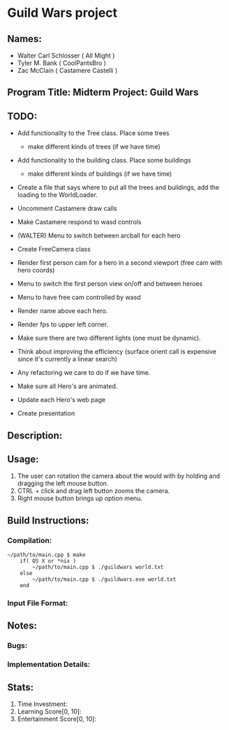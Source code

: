 # Guild Wars project

## Names: 
* Walter Carl Schlosser ( All Might ) 
* Tyler M. Bank ( CoolPantsBro )
* Zac McClain ( Castamere Castelli )

## Program Title: Midterm Project: Guild Wars	

## TODO:

* Add functionality to the Tree class. Place some trees
	* make different kinds of trees (if we have time)
* Add functionality to the building class. Place some buildings
	* make different kinds of buildings (if we have time)

* Create a file that says where to put all the trees and buildings, add the loading to the WorldLoader.

* Uncomment Castamere draw calls
* Make Castamere respond to wasd controls
* (WALTER) Menu to switch between arcball for each hero 

* Create FreeCamera class
* Render first person cam for a hero in a second viewport (free cam with hero coords)
* Menu to switch the first person view on/off and between heroes
* Menu to have free cam controlled by wasd

* Render name above each hero.
* Render fps to upper left corner.

* Make sure there are two different lights (one must be dynamic).

* Think about improving the efficiency (surface orient call is expensive since it's currently a linear search)

* Any refactoring we care to do if we have time.

* Make sure all Hero's are animated.
* Update each Hero's web page
* Create presentation

## Description:

## Usage:
1. The user can rotation the camera about the would with by holding and dragging the left mouse button.
2. CTRL + click and drag left button zooms the camera.
3. Right mouse button brings up option menu.

## Build Instructions:
### Compilation:
	~/path/to/main.cpp $ make
        if( OS X or *nix )
            ~/path/to/main.cpp $ ./guildwars world.txt
        else
            ~/path/to/main.cpp $ ./guildwars.exe world.txt
        end

### Input File Format:

## Notes:
### Bugs:

### Implementation Details:

## Stats:
1. Time Investment:
2. Learning Score[0, 10]:
3. Entertainment Score[0, 10]:
